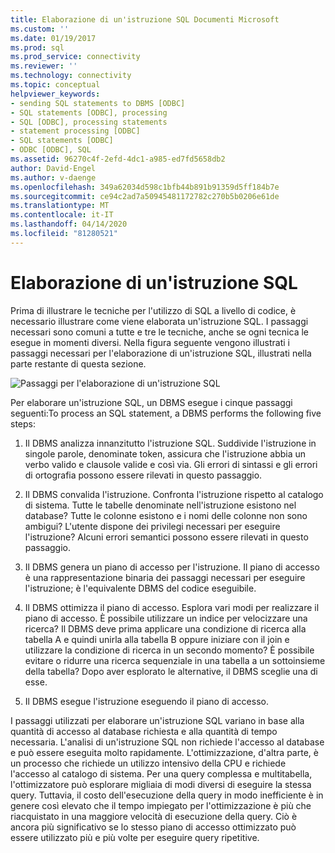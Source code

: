 ```yaml
---
title: Elaborazione di un'istruzione SQL Documenti Microsoft
ms.custom: ''
ms.date: 01/19/2017
ms.prod: sql
ms.prod_service: connectivity
ms.reviewer: ''
ms.technology: connectivity
ms.topic: conceptual
helpviewer_keywords:
- sending SQL statements to DBMS [ODBC]
- SQL statements [ODBC], processing
- SQL [ODBC], processing statements
- statement processing [ODBC]
- SQL statements [ODBC]
- ODBC [ODBC], SQL
ms.assetid: 96270c4f-2efd-4dc1-a985-ed7fd5658db2
author: David-Engel
ms.author: v-daenge
ms.openlocfilehash: 349a62034d598c1bfb44b891b91359d5ff184b7e
ms.sourcegitcommit: ce94c2ad7a50945481172782c270b5b0206e61de
ms.translationtype: MT
ms.contentlocale: it-IT
ms.lasthandoff: 04/14/2020
ms.locfileid: "81280521"
---
```

# <a name="processing-a-sql-statement"></a>Elaborazione di un'istruzione SQL
Prima di illustrare le tecniche per l'utilizzo di SQL a livello di codice, è necessario illustrare come viene elaborata un'istruzione SQL. I passaggi necessari sono comuni a tutte e tre le tecniche, anche se ogni tecnica le esegue in momenti diversi. Nella figura seguente vengono illustrati i passaggi necessari per l'elaborazione di un'istruzione SQL, illustrati nella parte restante di questa sezione.  
  
 ![Passaggi per l'elaborazione di un'istruzione SQL](../../odbc/reference/media/pr01.gif "pr01 (in questo modo)")  
  
 Per elaborare un'istruzione SQL, un DBMS esegue i cinque passaggi seguenti:To process an SQL statement, a DBMS performs the following five steps:  
  
1.  Il DBMS analizza innanzitutto l'istruzione SQL. Suddivide l'istruzione in singole parole, denominate token, assicura che l'istruzione abbia un verbo valido e clausole valide e così via. Gli errori di sintassi e gli errori di ortografia possono essere rilevati in questo passaggio.  
  
2.  Il DBMS convalida l'istruzione. Confronta l'istruzione rispetto al catalogo di sistema. Tutte le tabelle denominate nell'istruzione esistono nel database? Tutte le colonne esistono e i nomi delle colonne non sono ambigui? L'utente dispone dei privilegi necessari per eseguire l'istruzione? Alcuni errori semantici possono essere rilevati in questo passaggio.  
  
3.  Il DBMS genera un piano di accesso per l'istruzione. Il piano di accesso è una rappresentazione binaria dei passaggi necessari per eseguire l'istruzione; è l'equivalente DBMS del codice eseguibile.  
  
4.  Il DBMS ottimizza il piano di accesso. Esplora vari modi per realizzare il piano di accesso. È possibile utilizzare un indice per velocizzare una ricerca? Il DBMS deve prima applicare una condizione di ricerca alla tabella A e quindi unirla alla tabella B oppure iniziare con il join e utilizzare la condizione di ricerca in un secondo momento? È possibile evitare o ridurre una ricerca sequenziale in una tabella a un sottoinsieme della tabella? Dopo aver esplorato le alternative, il DBMS sceglie una di esse.  
  
5.  Il DBMS esegue l'istruzione eseguendo il piano di accesso.  
  
 I passaggi utilizzati per elaborare un'istruzione SQL variano in base alla quantità di accesso al database richiesta e alla quantità di tempo necessaria. L'analisi di un'istruzione SQL non richiede l'accesso al database e può essere eseguita molto rapidamente. L'ottimizzazione, d'altra parte, è un processo che richiede un utilizzo intensivo della CPU e richiede l'accesso al catalogo di sistema. Per una query complessa e multitabella, l'ottimizzatore può esplorare migliaia di modi diversi di eseguire la stessa query. Tuttavia, il costo dell'esecuzione della query in modo inefficiente è in genere così elevato che il tempo impiegato per l'ottimizzazione è più che riacquistato in una maggiore velocità di esecuzione della query. Ciò è ancora più significativo se lo stesso piano di accesso ottimizzato può essere utilizzato più e più volte per eseguire query ripetitive.
